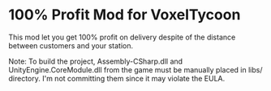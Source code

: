 # 100% Profit Mod for VoxelTycoon

This mod let you get 100% profit on delivery despite of the distance between customers and your station.

Note: To build the project, Assembly-CSharp.dll and UnityEngine.CoreModule.dll from the game must be manually placed in libs/ directory. I'm not committing them since it may violate the EULA.